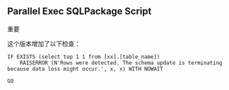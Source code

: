 ## Parallel Exec SQLPackage Script

重要

这个版本增加了以下检查：

```
IF EXISTS (select top 1 1 from [xx].[table_name])
    RAISERROR (N'Rows were detected. The schema update is terminating because data loss might occur.', x, x) WITH NOWAIT

GO
```
